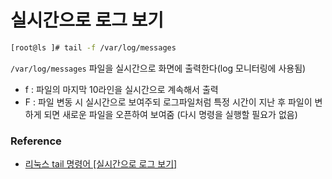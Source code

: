 # 실시간으로 로그 보기

```bash
[root@ls ]# tail -f /var/log/messages
```

`/var/log/messages` 파일을 실시간으로 화면에 출력한다(log 모니터링에 사용됨)

* f : 파일의 마지막 10라인을 실시간으로 계속해서 출력
* F : 파일 변동 시 실시간으로 보여주되 로그파일처럼 특정 시간이 지난 후 파일이 변하게 되면 새로운 파일을 오픈하여 보여줌 (다시 명령을 실행할 필요가 없음)

### Reference

* [리눅스 tail 명령어 [실시간으로 로그 보기]](http://windfree.tistory.com/40)